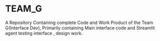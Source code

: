 # TEAM_G
A Repository Containing complete Code and Work Product of the Team G(Interface Dev), Primarily containing Main interface code and Streamlit agent testing interface , design work.
